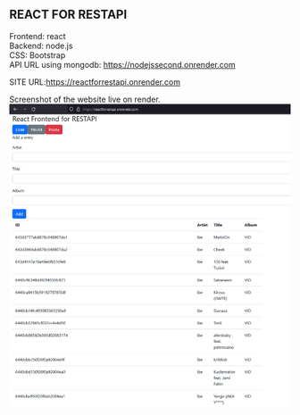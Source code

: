 ## REACT FOR RESTAPI

Frontend: react  
Backend: node.js  
CSS: Bootstrap  
API URL using mongodb: https://nodejssecond.onrender.com  
  
SITE URL:https://reactforrestapi.onrender.com  
  

Screenshot of the website live on render.  
![Render screenshot.](live_website_screenshot.png)
